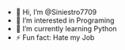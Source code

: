 - 👋 Hi, I’m @Siniestro7709
- 👀 I’m interested in Programing
- 🌱 I’m currently learning Python
- ⚡ Fun fact: Hate my Job
<!---
Siniestro7709/Siniestro7709 is a ✨ special ✨ repository because its `README.md` (this file) appears on your GitHub profile.
You can click the Preview link to take a look at your changes.
--->
